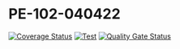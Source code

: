 # PE-102-040422

[![Coverage Status](https://coveralls.io/repos/github/ccolivares/DSI-PE-040422/badge.svg?branch=main)](https://coveralls.io/github/ccolivares/DSI-PE-040422?branch=main)
[![Test](https://github.com/ULL-ESIT-INF-DSI-2122/ccolivares-PE-102-040422/actions/workflows/node.js.yml/badge.svg)](https://github.com/ULL-ESIT-INF-DSI-2122/ccolivares-PE-102-040422/actions/workflows/node.js.yml)
[![Quality Gate Status](https://sonarcloud.io/api/project_badges/measure?project=ULL-ESIT-INF-DSI-2122_ccolivares-PE-102-040422&metric=alert_status)](https://sonarcloud.io/summary/new_code?id=ULL-ESIT-INF-DSI-2122_ccolivares-PE-102-040422)